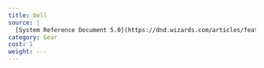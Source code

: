 ```yaml
---
title: bell
source: |
  [System Reference Document 5.0](https://dnd.wizards.com/articles/features/systems-reference-document-srd)
category: Gear
cost: 1
weight: ---
---
```


